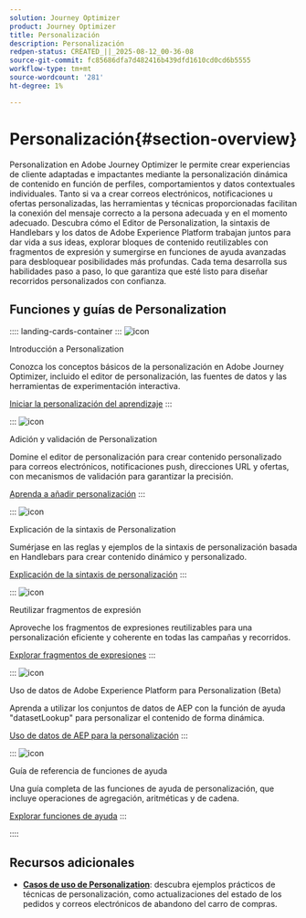 ```yaml
---
solution: Journey Optimizer
product: Journey Optimizer
title: Personalización
description: Personalización
redpen-status: CREATED_||_2025-08-12_00-36-08
source-git-commit: fc85686dfa7d482416b439dfd1610cd0cd6b5555
workflow-type: tm+mt
source-wordcount: '281'
ht-degree: 1%

---
```



# Personalización{#section-overview}

Personalization en Adobe Journey Optimizer le permite crear experiencias de cliente adaptadas e impactantes mediante la personalización dinámica de contenido en función de perfiles, comportamientos y datos contextuales individuales. Tanto si va a crear correos electrónicos, notificaciones u ofertas personalizadas, las herramientas y técnicas proporcionadas facilitan la conexión del mensaje correcto a la persona adecuada y en el momento adecuado. Descubra cómo el Editor de Personalization, la sintaxis de Handlebars y los datos de Adobe Experience Platform trabajan juntos para dar vida a sus ideas, explorar bloques de contenido reutilizables con fragmentos de expresión y sumergirse en funciones de ayuda avanzadas para desbloquear posibilidades más profundas. Cada tema desarrolla sus habilidades paso a paso, lo que garantiza que esté listo para diseñar recorridos personalizados con confianza.

## Funciones y guías de Personalization

:::: landing-cards-container
:::
![icon](https://cdn.experienceleague.adobe.com/icons/circle-play.svg?lang=es)

Introducción a Personalization

Conozca los conceptos básicos de la personalización en Adobe Journey Optimizer, incluido el editor de personalización, las fuentes de datos y las herramientas de experimentación interactiva.

[Iniciar la personalización del aprendizaje](../using/personalization/personalize.md)
:::

:::
![icon](https://cdn.experienceleague.adobe.com/icons/list-check.svg?lang=es)

Adición y validación de Personalization

Domine el editor de personalización para crear contenido personalizado para correos electrónicos, notificaciones push, direcciones URL y ofertas, con mecanismos de validación para garantizar la precisión.

[Aprenda a añadir personalización](../using/personalization/personalization-build-expressions.md)
:::

:::
![icon](https://cdn.experienceleague.adobe.com/icons/code-branch.svg?lang=es)

Explicación de la sintaxis de Personalization

Sumérjase en las reglas y ejemplos de la sintaxis de personalización basada en Handlebars para crear contenido dinámico y personalizado.

[Explicación de la sintaxis de personalización](../using/personalization/personalization-syntax.md)
:::

:::
![icon](https://cdn.experienceleague.adobe.com/icons/puzzle-piece.svg?lang=es)

Reutilizar fragmentos de expresión

Aproveche los fragmentos de expresiones reutilizables para una personalización eficiente y coherente en todas las campañas y recorridos.

[Explorar fragmentos de expresiones](../using/personalization/use-expression-fragments.md)
:::

:::
![icon](https://cdn.experienceleague.adobe.com/icons/database.svg?lang=es)

Uso de datos de Adobe Experience Platform para Personalization (Beta)

Aprenda a utilizar los conjuntos de datos de AEP con la función de ayuda &quot;datasetLookup&quot; para personalizar el contenido de forma dinámica.

[Uso de datos de AEP para la personalización](../using/personalization/aep-data-perso.md)
:::

:::
![icon](https://cdn.experienceleague.adobe.com/icons/screwdriver-wrench.svg?lang=es)

Guía de referencia de funciones de ayuda

Una guía completa de las funciones de ayuda de personalización, que incluye operaciones de agregación, aritméticas y de cadena.

[Explorar funciones de ayuda](functions-landing-page.md)
:::

::::


## Recursos adicionales

- **[Casos de uso de Personalization](personalization-use-cases-landing-page.md)**: descubra ejemplos prácticos de técnicas de personalización, como actualizaciones del estado de los pedidos y correos electrónicos de abandono del carro de compras.
